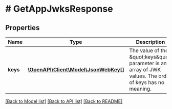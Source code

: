 # # GetAppJwksResponse

## Properties

Name | Type | Description | Notes
------------ | ------------- | ------------- | -------------
**keys** | [**\OpenAPI\Client\Model\JsonWebKey[]**](JsonWebKey.md) | The value of the \&quot;keys\&quot; parameter is an array of JWK values. The order of keys has no meaning. |

[[Back to Model list]](../../README.md#models) [[Back to API list]](../../README.md#endpoints) [[Back to README]](../../README.md)
